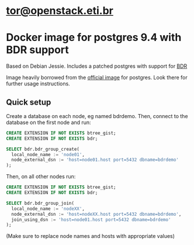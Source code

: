 # tor@openstack.eti.br
# Docker image for postgres 9.4 with BDR support

Based on Debian Jessie. Includes a patched postgres with support for [BDR](http://bdr-project.org/)

Image heavily borrowed from the [official image](https://github.com/docker-library/postgres) for postgres.
Look there for further usage instructions.

## Quick setup

Create a database on each node, eg named bdrdemo. Then, connect to the
database on the first node and run:

```SQL
CREATE EXTENSION IF NOT EXISTS btree_gist;
CREATE EXTENSION IF NOT EXISTS bdr;

SELECT bdr.bdr_group_create(
  local_node_name := 'node01',
  node_external_dsn := 'host=node01.host port=5432 dbname=bdrdemo'
);
```

Then, on all other nodes run:

```SQL
CREATE EXTENSION IF NOT EXISTS btree_gist;
CREATE EXTENSION IF NOT EXISTS bdr;

SELECT bdr.bdr_group_join(
  local_node_name := 'nodeXX',
  node_external_dsn := 'host=nodeXX.host port=5432 dbname=bdrdemo',
  join_using_dsn := 'host=node01.host port=5432 dbname=bdrdemo'
);
```

(Make sure to replace node names and hosts with appropriate values)
